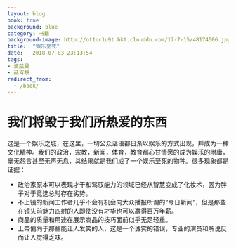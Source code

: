 ```yaml
---
layout: blog
book: true
background: blue
category: 书籍
background-image: http://ot1cc1u9t.bkt.clouddn.com/17-7-15/48174506.jpg
title:  "娱乐至死"
date:   2018-07-03 23:13:54
tags:
- 波兹曼
- 赫胥黎
redirect_from:
  - /book/
---
```


# 我们将毁于我们所热爱的东西

这是一个娱乐之城，在这里，一切公众话语都日渐以娱乐的方式出现，并成为一种文化精神。我们的政治，宗教，新闻，体育，教育都心甘情愿的成为娱乐的附庸，毫无怨言甚至无声无息，其结果就是我们成了一个娱乐至死的物种。很多现象都是证据：
+ 政治家原本可以表现才干和驾驭能力的领域已经从智慧变成了化妆术，因为胖子对于竞选总时存在劣势。
+ 不上镜的新闻工作者几乎不会有机会向大众播报所谓的“今日新闻”，但是那些在镜头前魅力四射的人即使没有才华也可以赢得百万年薪。
+ 商品的质量和用途在展示商品的技巧面前似乎无足轻重。
+ 上帝偏向于那些能让人发笑的人，这是一个诚实的错误，专业的演员和解说反而让人觉得乏味。



